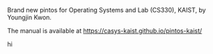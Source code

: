 Brand new pintos for Operating Systems and Lab (CS330), KAIST, by Youngjin Kwon.

The manual is available at https://casys-kaist.github.io/pintos-kaist/

hi

